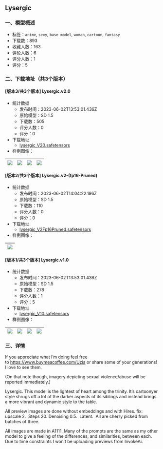 ## Lysergic
### 一、模型概述

- 标签：`anime`, `sexy`, `base model`, `woman`, `cartoon`, `fantasy`
- 下载数：893
- 收藏人数：163
- 评论人数：6
- 评分人数：1
- 评分：5

### 二、下载地址（共3个版本）

#### [版本3/共3个版本] Lysergic.v2.0

- 统计数据
  - 发布时间：2023-06-02T13:53:01.436Z
  - 原始模型：SD 1.5
  - 下载数：505
  - 评分人数：0
  - 评分：0
- 下载地址
  - [lysergic_V20.safetensors](https://civitai.com/api/download/models/85549)
- 样例图像：

| <img src="https://image.civitai.com/xG1nkqKTMzGDvpLrqFT7WA/1fd5f814-6f3c-47fe-8e03-db73c5899094/width=450/972984.jpeg" /> | <img src="https://image.civitai.com/xG1nkqKTMzGDvpLrqFT7WA/b701a8fb-fac0-45c2-9988-65031a4fa1fe/width=450/972998.jpeg" /> | <img src="https://image.civitai.com/xG1nkqKTMzGDvpLrqFT7WA/eb2b4b30-7095-4941-a6cb-5c3c8b58363b/width=450/973003.jpeg" /> | <img src="https://image.civitai.com/xG1nkqKTMzGDvpLrqFT7WA/ed6b3d1c-c4f2-4857-915f-fb40278ad817/width=450/973004.jpeg" /> |
| ---- | ---- | ---- | ---- |

#### [版本2/共3个版本] Lysergic.v2-(fp16-Pruned)

- 统计数据
  - 发布时间：2023-06-02T14:04:22.196Z
  - 原始模型：SD 1.5
  - 下载数：110
  - 评分人数：0
  - 评分：0
- 下载地址
  - [lysergic_V2Fp16Pruned.safetensors](https://civitai.com/api/download/models/87553)
- 样例图像：

| <img src="https://image.civitai.com/xG1nkqKTMzGDvpLrqFT7WA/4065bf98-82c2-4a88-bceb-3852fd1a4083/width=450/1005289.jpeg" /> |
| ---- |

#### [版本1/共3个版本] Lysergic.v1.0

- 统计数据
  - 发布时间：2023-06-02T13:53:01.436Z
  - 原始模型：SD 1.5
  - 下载数：278
  - 评分人数：1
  - 评分：5
- 下载地址
  - [lysergic_V10.safetensors](https://civitai.com/api/download/models/68191)
- 样例图像：

| <img src="https://image.civitai.com/xG1nkqKTMzGDvpLrqFT7WA/a0bc1e95-8910-4c9d-9f82-5c8e7d8cbcc2/width=450/761254.jpeg" /> | <img src="https://image.civitai.com/xG1nkqKTMzGDvpLrqFT7WA/4e6101c1-711e-4dfe-846d-9a41d6ab072e/width=450/761261.jpeg" /> | <img src="https://image.civitai.com/xG1nkqKTMzGDvpLrqFT7WA/e514672c-2d20-4870-9d22-3d7c1d2a2fa2/width=450/761259.jpeg" /> | <img src="https://image.civitai.com/xG1nkqKTMzGDvpLrqFT7WA/35582f9d-ff9b-4745-9778-87504fed9621/width=450/761263.jpeg" /> |
| ---- | ---- | ---- | ---- |


### 三、详情
<p>If you appreciate what I’m doing feel free to <a target="_blank" rel="ugc" href="https://www.buymeacoffee.com/Uzia">https://www.buymeacoffee.com/Uzia</a> or share some of your generations! I love to see them.</p><p>(On that note though, imagery depicting sexual violence/abuse will be reported immediately.)</p><p>Lysergic. This model is the lightest of heart among the trinity. It’s cartoonyer style shrugs off a lot of the darker aspects of its siblings and instead brings a more vibrant and dynamic style to the table.</p><p>All preview images are done without embeddings and with Hires. fix: upscale 2.  Steps 20. Denoising 0.5.  Latent.  All are cherry picked from batches of three.</p><p>All images are made in A1111. Many of the prompts are the same as my other model to give a feeling of the differences, and similarities, between each. Due to time constraints I won’t be uploading previews from InvokeAi.</p><p></p>